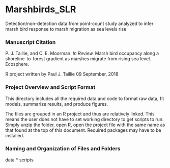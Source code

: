 
# Marshbirds_SLR
Detection/non-detection data from point-count study analyzed to infer marsh bird response to marsh migration as sea levels rise

### Manuscript Citation
P. J. Taillie, and C. E. Moorman. *In Review.*
  Marsh bird occupancy along a shoreline-to-forest gradient as marshes migrate     from rising sea level. Ecosphere.
  
R project written by Paul J. Taillie
09 September, 2018

### Project Overview and Script Format
This directory includes all the required data and code to format raw data, fit 
models, summarize results, and produce figures.

The files are grouped in an R
project and thus are relatively linked.  This means the user does not have to 
set working directory to get scripts to run.  Simply unzip the folder, open R,
open the project file with the same name as that found at the top of this 
document.  Required packages may have to be installed.

### Naming and Organization of Files and Folders

data
  *
scripts







